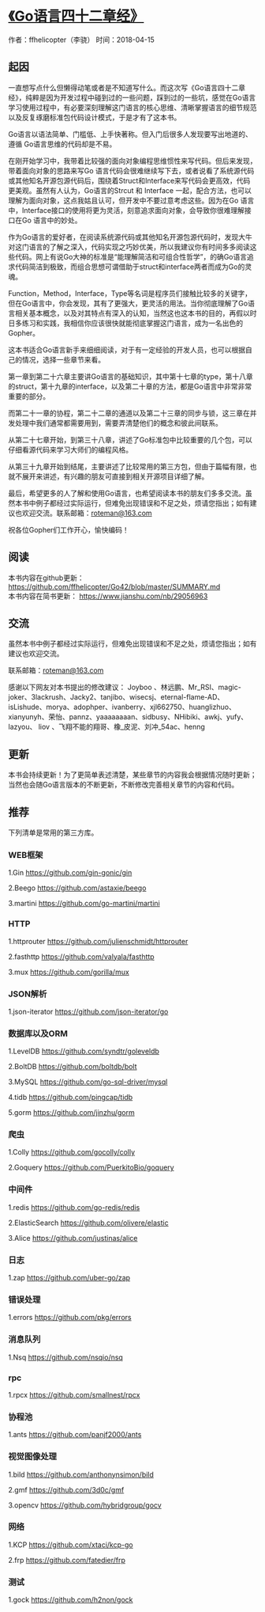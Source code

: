 # [《Go语言四十二章经》](https://github.com/ffhelicopter/Go42/blob/master/SUMMARY.md "《Go语言四十二章经》")

作者：ffhelicopter（李骁）  时间：2018-04-15


## 起因
一直想写点什么但懒得动笔或者是不知道写什么。而这次写《Go语言四十二章经》，纯粹是因为开发过程中碰到过的一些问题，踩到过的一些坑，感觉在Go语言学习使用过程中，有必要深刻理解这门语言的核心思维、清晰掌握语言的细节规范以及反复琢磨标准包代码设计模式，于是才有了这本书。

Go语言以语法简单、门槛低、上手快著称。但入门后很多人发现要写出地道的、遵循 Go语言思维的代码却是不易。

在刚开始学习中，我带着比较强的面向对象编程思维惯性来写代码。但后来发现，带着面向对象的思路来写Go 语言代码会很难继续写下去，或者说看了系统源代码或其他知名开源包源代码后，围绕着Struct和Interface来写代码会更高效，代码更美观。虽然有人认为，Go语言的Strcut 和 Interface 一起，配合方法，也可以理解为面向对象，这点我姑且认可，但开发中不要过意考虑这些。因为在Go 语言中，Interface接口的使用将更为灵活，刻意追求面向对象，会导致你很难理解接口在Go 语言中的妙处。

作为Go语言的爱好者，在阅读系统源代码或其他知名开源包源代码时，发现大牛对这门语言的了解之深入，代码实现之巧妙优美，所以我建议你有时间多多阅读这些代码。网上有说Go大神的标准是“能理解简洁和可组合性哲学”，的确Go语言追求代码简洁到极致，而组合思想可谓借助于struct和interface两者而成为Go的灵魂。

Function，Method，Interface，Type等名词是程序员们接触比较多的关键字，但在Go语言中，你会发现，其有了更强大，更灵活的用法。当你彻底理解了Go语言相关基本概念，以及对其特点有深入的认知，当然这也这本书的目的，再假以时日多练习和实践，我相信你应该很快就能彻底掌握这门语言，成为一名出色的Gopher。

这本书适合Go语言新手来细细阅读，对于有一定经验的开发人员，也可以根据自己的情况，选择一些章节来看。

第一章到第二十六章主要讲Go语言的基础知识，其中第十七章的type，第十八章的struct，第十九章的interface，以及第二十章的方法，都是Go语言中非常非常重要的部分。

而第二十一章的协程，第二十二章的通道以及第二十三章的同步与锁，这三章在并发处理中我们通常都需要用到，需要弄清楚他们的概念和彼此间联系。

从第二十七章开始，到第三十八章，讲述了Go标准包中比较重要的几个包，可以仔细看源代码来学习大师们的编程风格。

从第三十九章开始到结尾，主要讲述了比较常用的第三方包，但由于篇幅有限，也就不展开来讲述，有兴趣的朋友可直接到相关开源项目详细了解。

最后，希望更多的人了解和使用Go语言，也希望阅读本书的朋友们多多交流。虽然本书中例子都经过实际运行，但难免出现错误和不足之处，烦请您指出；如有建议也欢迎交流。联系邮箱：roteman@163.com

祝各位Gopher们工作开心，愉快编码！

## 阅读

本书内容在github更新：https://github.com/ffhelicopter/Go42/blob/master/SUMMARY.md<br>
本书内容在简书更新：  https://www.jianshu.com/nb/29056963

## 交流

虽然本书中例子都经过实际运行，但难免出现错误和不足之处，烦请您指出；如有建议也欢迎交流。

联系邮箱：roteman@163.com 


感谢以下网友对本书提出的修改建议： Joyboo 、林远鹏、Mr_RSI、magic-joker、3lackrush、Jacky2、tanjibo、wisecsj、eternal-flame-AD、isLishude、morya、adophper、ivanberry、xjl662750、huanglizhuo、xianyunyh、荣怡、pannz、yaaaaaaaan、sidbusy、NHibiki、awkj、yufy、lazyou、 liov 、飞翔不能的翔哥、橡_皮泥、刘冲_54ac、henng

 

## 更新

本书会持续更新！为了更简单表述清楚，某些章节的内容我会根据情况随时更新；当然也会随Go语言版本的不断更新，不断修改完善相关章节的内容和代码。



## 推荐

下列清单是常用的第三方库。

### WEB框架

1.Gin  https://github.com/gin-gonic/gin

2.Beego  https://github.com/astaxie/beego

3.martini https://github.com/go-martini/martini


### HTTP

1.httprouter https://github.com/julienschmidt/httprouter

2.fasthttp https://github.com/valyala/fasthttp

3.mux https://github.com/gorilla/mux


### JSON解析

1.json-iterator https://github.com/json-iterator/go 


### 数据库以及ORM

1.LevelDB https://github.com/syndtr/goleveldb

2.BoltDB https://github.com/boltdb/bolt

3.MySQL https://github.com/go-sql-driver/mysql

4.tidb https://github.com/pingcap/tidb

5.gorm https://github.com/jinzhu/gorm


### 爬虫

1.Colly https://github.com/gocolly/colly

2.Goquery https://github.com/PuerkitoBio/goquery


### 中间件

1.redis https://github.com/go-redis/redis

2.ElasticSearch https://github.com/olivere/elastic

3.Alice https://github.com/justinas/alice


### 日志

1.zap https://github.com/uber-go/zap


### 错误处理

1.errors https://github.com/pkg/errors


### 消息队列

1.Nsq  https://github.com/nsqio/nsq


### rpc

1.rpcx https://github.com/smallnest/rpcx


### 协程池

1.ants https://github.com/panjf2000/ants


### 视觉图像处理

1.bild https://github.com/anthonynsimon/bild

2.gmf https://github.com/3d0c/gmf

3.opencv https://github.com/hybridgroup/gocv


### 网络

1.KCP https://github.com/xtaci/kcp-go

2.frp https://github.com/fatedier/frp


### 测试

1.gock https://github.com/h2non/gock



